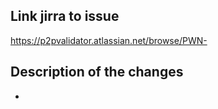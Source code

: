 ## Link jirra to issue
https://p2pvalidator.atlassian.net/browse/PWN-

## Description of the changes
- 
